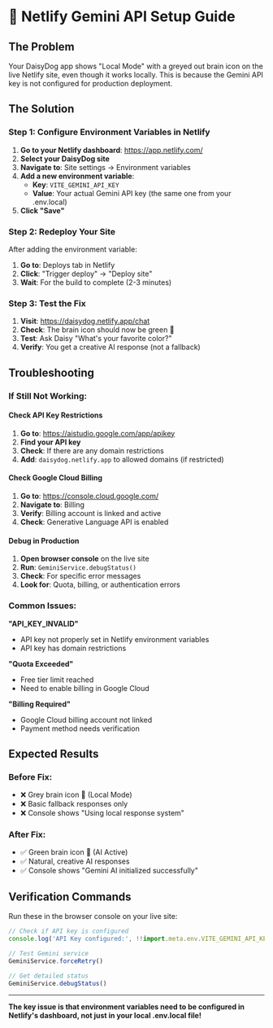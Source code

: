 # 🚀 Netlify Gemini API Setup Guide

## The Problem
Your DaisyDog app shows "Local Mode" with a greyed out brain icon on the live Netlify site, even though it works locally. This is because the Gemini API key is not configured for production deployment.

## The Solution

### Step 1: Configure Environment Variables in Netlify
1. **Go to your Netlify dashboard**: https://app.netlify.com/
2. **Select your DaisyDog site**
3. **Navigate to**: Site settings → Environment variables
4. **Add a new environment variable**:
   - **Key**: `VITE_GEMINI_API_KEY`
   - **Value**: Your actual Gemini API key (the same one from your .env.local)
5. **Click "Save"**

### Step 2: Redeploy Your Site
After adding the environment variable:
1. **Go to**: Deploys tab in Netlify
2. **Click**: "Trigger deploy" → "Deploy site"
3. **Wait**: For the build to complete (2-3 minutes)

### Step 3: Test the Fix
1. **Visit**: https://daisydog.netlify.app/chat
2. **Check**: The brain icon should now be green 🧠
3. **Test**: Ask Daisy "What's your favorite color?" 
4. **Verify**: You get a creative AI response (not a fallback)

## Troubleshooting

### If Still Not Working:

#### Check API Key Restrictions
1. **Go to**: https://aistudio.google.com/app/apikey
2. **Find your API key**
3. **Check**: If there are any domain restrictions
4. **Add**: `daisydog.netlify.app` to allowed domains (if restricted)

#### Check Google Cloud Billing
1. **Go to**: https://console.cloud.google.com/
2. **Navigate to**: Billing
3. **Verify**: Billing account is linked and active
4. **Check**: Generative Language API is enabled

#### Debug in Production
1. **Open browser console** on the live site
2. **Run**: `GeminiService.debugStatus()`
3. **Check**: For specific error messages
4. **Look for**: Quota, billing, or authentication errors

### Common Issues:

**"API_KEY_INVALID"**
- API key not properly set in Netlify environment variables
- API key has domain restrictions

**"Quota Exceeded"** 
- Free tier limit reached
- Need to enable billing in Google Cloud

**"Billing Required"**
- Google Cloud billing account not linked
- Payment method needs verification

## Expected Results

### Before Fix:
- ❌ Grey brain icon 📝 (Local Mode)
- ❌ Basic fallback responses only
- ❌ Console shows "Using local response system"

### After Fix:
- ✅ Green brain icon 🧠 (AI Active)
- ✅ Natural, creative AI responses
- ✅ Console shows "Gemini AI initialized successfully"

## Verification Commands

Run these in the browser console on your live site:

```javascript
// Check if API key is configured
console.log('API Key configured:', !!import.meta.env.VITE_GEMINI_API_KEY)

// Test Gemini service
GeminiService.forceRetry()

// Get detailed status
GeminiService.debugStatus()
```

---

**The key issue is that environment variables need to be configured in Netlify's dashboard, not just in your local .env.local file!**